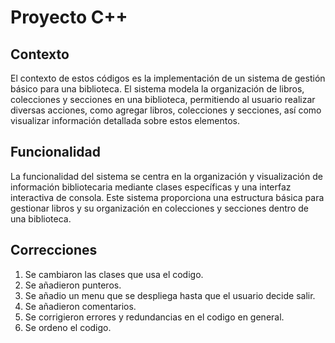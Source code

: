 # Proyecto C++

## Contexto

El contexto de estos códigos es la implementación de un sistema de gestión básico para una biblioteca. El sistema modela la organización de libros, colecciones y secciones en una biblioteca, permitiendo al usuario realizar diversas acciones, como agregar libros, colecciones y secciones, así como visualizar información detallada sobre estos elementos.

## Funcionalidad

La funcionalidad del sistema se centra en la organización y visualización de información bibliotecaria mediante clases específicas y una interfaz interactiva de consola. Este sistema proporciona una estructura básica para gestionar libros y su organización en colecciones y secciones dentro de una biblioteca.

## Correcciones

1. Se cambiaron las clases que usa el codigo.
2. Se añadieron punteros.
3. Se añadio un menu que se despliega hasta que el usuario decide salir.
4. Se añadieron comentarios.
5. Se corrigieron errores y redundancias en el codigo en general.
6. Se ordeno el codigo.
